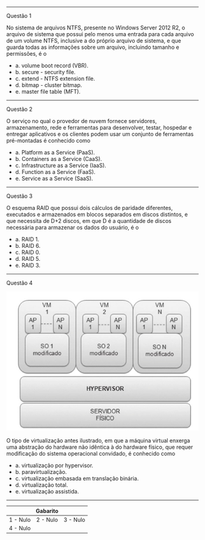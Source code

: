 
---

Questão 1

<!-- PC-PB 2021 - Cargo 7 Questão 56 -->

No sistema de arquivos NTFS, presente no Windows Server 2012 R2, o arquivo de sistema que possui pelo menos uma entrada para cada arquivo de um volume NTFS, inclusive a do próprio arquivo de sistema, e que guarda todas as informações sobre um arquivo, incluindo tamanho e permissões, é o

- a. volume boot record (VBR).
- b. secure - security file.
- c. extend - NTFS extension file.
- d. bitmap - cluster bitmap.
- e. master file table (MFT).

---

Questão 2

<!-- PC-PB 2021 - Cargo 7 Questão 55 -->

O serviço no qual o provedor de nuvem fornece servidores, armazenamento, rede e ferramentas para desenvolver, testar, hospedar e entregar aplicativos e os clientes podem usar um conjunto de ferramentas pré-montadas é conhecido como

- a. Platform as a Service (PaaS).
- b. Containers as a Service (CaaS).
- c. Infrastructure as a Service (IaaS).
- d. Function as a Service (FaaS).
- e. Service as a Service (SaaS).

---

Questão 3

<!-- PC-PB 2021 - Cargo 7 Questão 52 -->

O esquema RAID que possui dois cálculos de paridade diferentes, executados e armazenados em blocos separados em discos distintos, e que necessita de D+2 discos, em que D é a quantidade de discos necessária para armazenar os dados do usuário, é o

- a. RAID 1.
- b. RAID 6.
- c. RAID 0.
- d. RAID 5.
- e. RAID 3.

---

Questão 4

<!-- PC-PB 2021 - Cargo 7 Questão 54 -->

![](./pc_pb_2021_cargo_7/pc_pb_2021_cargo_7_54.png)

O tipo de virtualização antes ilustrado, em que a máquina virtual enxerga uma abstração do hardware não idêntica à do hardware físico, que requer modificação do sistema operacional convidado, é conhecido como

- a. virtualização por hypervisor.
- b. paravirtualização.
- c. virtualização embasada em translação binária.
- d. virtualização total.
- e. virtualização assistida.

---

|       | Gabarito |       |
| :---: | :------: | :---: |
| 1 - Nulo | 2 - Nulo | 3 - Nulo |
| 4 - Nulo |  |  |
